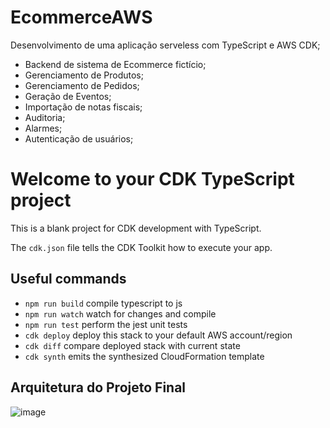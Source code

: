 # EcommerceAWS
Desenvolvimento de uma aplicação serveless com TypeScript e AWS CDK;

- Backend de sistema de Ecommerce fictício;
- Gerenciamento de Produtos;
- Gerenciamento de Pedidos;
- Geração de Eventos;
- Importação de notas fiscais;
- Auditoria;
- Alarmes;
- Autenticação de usuários;


# Welcome to your CDK TypeScript project

This is a blank project for CDK development with TypeScript.

The `cdk.json` file tells the CDK Toolkit how to execute your app.

## Useful commands

* `npm run build`   compile typescript to js
* `npm run watch`   watch for changes and compile
* `npm run test`    perform the jest unit tests
* `cdk deploy`      deploy this stack to your default AWS account/region
* `cdk diff`        compare deployed stack with current state
* `cdk synth`       emits the synthesized CloudFormation template

## Arquitetura do Projeto Final
![image](https://user-images.githubusercontent.com/9342074/216783226-d7bb3e53-667d-48e9-99c6-325991f51d3a.png)
